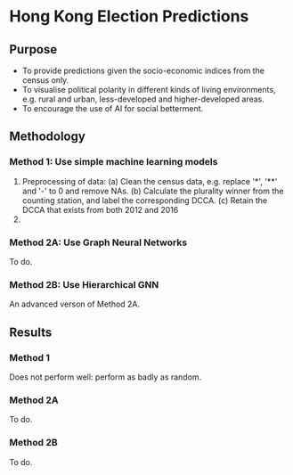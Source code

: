 # Hong Kong Election Predictions
## Purpose
- To provide predictions given the socio-economic indices from the census only.
- To visualise political polarity in different kinds of living environments, e.g. rural and urban, less-developed and higher-developed areas.
- To encourage the use of AI for social betterment.

## Methodology
### Method 1: Use simple machine learning models
1. Preprocessing of data:
   (a) Clean the census data, e.g. replace '\*', '\*\*' and '-' to 0 and remove NAs.
   (b) Calculate the plurality winner from the counting station, and label the corresponding DCCA.
   (c) Retain the DCCA that exists from both 2012 and 2016 
2. 

### Method 2A: Use Graph Neural Networks
To do.

### Method 2B: Use Hierarchical GNN
An advanced verson of Method 2A.

## Results
### Method 1
Does not perform well: perform as badly as random.

### Method 2A
To do.

### Method 2B
To do.
